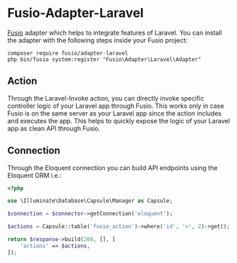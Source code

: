 Fusio-Adapter-Laravel
=====

[Fusio] adapter which helps to integrate features of Laravel. You can install
the adapter with the following steps inside your Fusio project:

    composer require fusio/adapter-laravel
    php bin/fusio system:register "Fusio\Adapter\Laravel\Adapter"

[Fusio]: https://www.fusio-project.org/

## Action

Through the Laravel-Invoke action, you can directly invoke specific controller logic
of your Laravel app through Fusio. This works only in case Fusio is on the same server
as your Laravel app since the action includes and executes the app. This helps to
quickly expose the logic of your Laravel app as clean API through Fusio.

## Connection

Through the Eloquent connection you can build API endpoints using the Eloquent
ORM i.e.:

```php
<?php

use \Illuminate\Database\Capsule\Manager as Capsule;

$connection = $connector->getConnection('eloquent');

$actions = Capsule::table('fusio_action')->where('id', '>', 2)->get();

return $response->build(200, [], [
    'actions' => $actions,
]);
```

